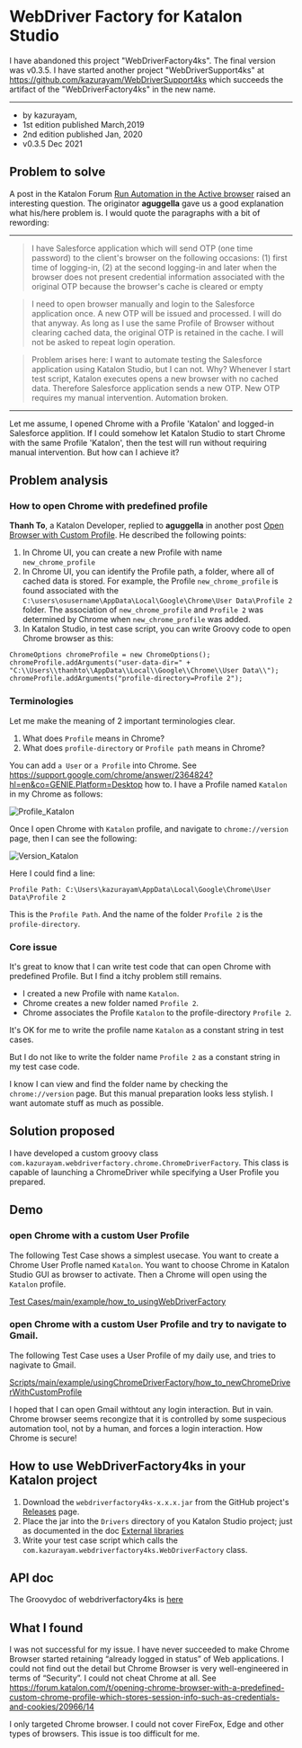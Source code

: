WebDriver Factory for Katalon Studio
========================================================================

I have abandoned this project "WebDriverFactory4ks". The final version was v0.3.5. 
I have started another project "WebDriverSupport4ks" at https://github.com/kazurayam/WebDriverSupport4ks which succeeds the artifact of the "WebDriverFactory4ks" in the new name.

---

- by kazurayam,
- 1st edition published March,2019
- 2nd edition published Jan, 2020
- v0.3.5 Dec 2021

## Problem to solve

A post in the Katalon Forum [Run Automation in the Active browser](https://forum.katalon.com/t/run-automation-in-the-active-browser/19237/4) raised an interesting question. The originator **aguggella** gave us a good explanation what his/here problem is. I would quote the paragraphs with a bit of rewording:

---

>I have Salesforce application which will send OTP (one time password) to the client's browser on the following occasions: (1) first time of logging-in, (2) at the second logging-in and later when the browser does not present credential information associated with the original OTP because the browser's cache is cleared or empty

>I need to open browser manually and login to the Salesforce application once. A new OTP will be issued and processed. I will do that anyway. As long as I use the same Profile of Browser without clearing cached data, the original OTP is retained in the cache. I will not be asked to repeat login operation.

>Problem arises here: I want to automate testing the Salesforce application using Katalon Studio, but I can not. Why? Whenever I start test script, Katalon executes opens a new browser with no cached data. Therefore Salesforce application sends a new OTP. New OTP requires my manual intervention. Automation broken.

---

Let me assume, I opened Chrome with a Profile 'Katalon' and logged-in Salesforce applition.
If I could somehow let Katalon Studio to start Chrome with the same Profile 'Katalon',
then the test will run without requiring manual intervention.
But how can I achieve it?


## Problem analysis

### How to open Chrome with predefined profile


**Thanh To**, a Katalon Developer, replied to **aguggella** in another post [Open Browser with Custom Profile](https://forum.katalon.com/t/open-browser-with-custom-profile/19268). He described the following points:
1. In Chrome UI, you can create a new Profile with name `new_chrome_profile`
2. In Chrome UI, you can identify the Profile path, a folder, where all of cached data is stored. For example, the Profile `new_chrome_profile` is found associated with the  `C:\users\osusername\AppData\Local\Google\Chrome\User Data\Profile 2` folder. The association of `new_chrome_profile` and `Profile 2` was determined by Chrome when `new_chrome_profile` was added.
3. In Katalon Studio, in test case script, you can write Groovy code to open Chrome browser as this:
```
ChromeOptions chromeProfile = new ChromeOptions();
chromeProfile.addArguments("user-data-dir=" + "C:\\Users\\thanhto\\AppData\\Local\\Google\\Chrome\\User Data\\");
chromeProfile.addArguments("profile-directory=Profile 2");
```

### Terminologies

Let me make the meaning of 2 important terminologies clear.

1. What does `Profile` means in Chrome?
2. What does `profile-directory` or `Profile path` means in Chrome?

You can add `a User` or `a Profile` into Chrome. See https://support.google.com/chrome/answer/2364824?hl=en&co=GENIE.Platform=Desktop how to.
I have a Profile named `Katalon` in my Chrome as follows:

![Profile_Katalon](docs/images/ChromeProfile_Katalon.png)

Once I open Chrome with `Katalon` profile, and navigate to `chrome://version` page, then I can see the following:

![Version_Katalon](docs/images/ChromeVersion_Katalon.png)

Here I could find a line:

```
Profile Path: C:\Users\kazurayam\AppData\Local\Google\Chrome\User Data\Profile 2
```

This is the `Profile Path`. And the name of the folder `Profile 2` is the `profile-directory`.

### Core issue

It's great to know that I can write test code that can open Chrome with predefined Profile. But I find a itchy problem still remains.

- I created a new Profile with name `Katalon`.
- Chrome creates a new folder named `Profile 2`.
- Chrome associates the Profile `Katalon` to the profile-directory `Profile 2`.

It's OK for me to write the profile name `Katalon` as a constant string in test cases.

But I do not like to write the folder name `Profile 2` as a constant string in my test case code.

I know I can view and find the folder name by checking the `chrome://version` page. But this manual preparation looks less stylish. I want automate stuff as much as possible.



## Solution proposed

I have developed a custom groovy class `com.kazurayam.webdriverfactory.chrome.ChromeDriverFactory`. This class is capable of launching a ChromeDriver while specifying a User Profile you prepared.

## Demo

### open Chrome with a custom User Profile

The following Test Case shows a simplest usecase. You want to create a Chrome User Profle named `Katalon`. You want to choose Chrome in Katalon Studio GUI as browser to activate. Then a Chrome will open using the `Katalon` profile.

[Test Cases/main/example/how_to_usingWebDriverFactory](Scripts/main/example/usingWebDriverFactory/how_to_newWebDriverWithCustomProfile/Script1582158787629.groovy)

### open Chrome with a custom User Profile and try to navigate to Gmail.

The following Test Case uses a User Profile of my daily use, and tries to nagivate to Gmail.

[Scripts/main/example/usingChromeDriverFactory/how_to_newChromeDriverWithCustomProfile](Scripts/main/example/usingChromeDriverFactory/how_to_newChromeDriverWithCustomProfile/Script1582262429415.groovy)

I hoped that I can open Gmail withtout any login interaction. But in vain. Chrome browser seems recongize that it is controlled by some suspecious automation tool, not by a human, and forces a login interaction. How Chrome is secure!


## How to use WebDriverFactory4ks in your Katalon project

1. Download the `webdriverfactory4ks-x.x.x.jar` from the GitHub project's [Releases](https://github.com/kazurayam/webdriverfactory4ks/releases/) page.
2. Place the jar into the `Drivers` directory of you Katalon Studio project; just as documented in the doc [External libraries](https://docs.katalon.com/katalon-studio/docs/external-libraries.html)
3. Write your test case script which calls the  `com.kazurayam.webdriverfactory4ks.WebDriverFactory` class.



## API doc

The Groovydoc of webdriverfactory4ks is [here](https://kazurayam.github.io/webdriverfactory4ks/api/index.html)

## What I found 

I was not successful for my issue. I have never succeeded to make Chrome Browser started retaining “already logged in status” of Web applications. I could not find out the detail but Chrome Browser is very well-engineered in terms of “Security”. I could not cheat Chrome at all.
See https://forum.katalon.com/t/opening-chrome-browser-with-a-predefined-custom-chrome-profile-which-stores-session-info-such-as-credentials-and-cookies/20966/14


I only targeted Chrome browser. I could not cover FireFox, Edge and other types of browsers. This issue is too difficult for me.
